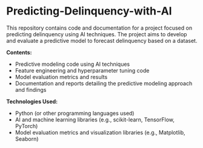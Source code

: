 # Predicting-Delinquency-with-AI

This repository contains code and documentation for a project focused on predicting delinquency using AI techniques. The project aims to develop and evaluate a predictive model to forecast delinquency based on a dataset.

**Contents:**

- Predictive modeling code using AI techniques
- Feature engineering and hyperparameter tuning code
- Model evaluation metrics and results
- Documentation and reports detailing the predictive modeling approach and findings

**Technologies Used:**

- Python (or other programming languages used)
- AI and machine learning libraries (e.g., scikit-learn, TensorFlow, PyTorch)
- Model evaluation metrics and visualization libraries (e.g., Matplotlib, Seaborn)
